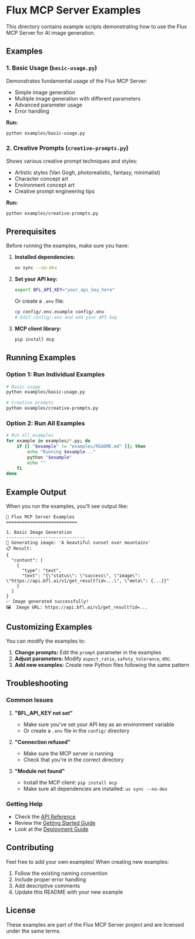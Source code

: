 # Flux MCP Server Examples

This directory contains example scripts demonstrating how to use the Flux MCP Server for AI image generation.

## Examples

### 1. Basic Usage (`basic-usage.py`)

Demonstrates fundamental usage of the Flux MCP Server:

- Simple image generation
- Multiple image generation with different parameters
- Advanced parameter usage
- Error handling

**Run:**
```bash
python examples/basic-usage.py
```

### 2. Creative Prompts (`creative-prompts.py`)

Shows various creative prompt techniques and styles:

- Artistic styles (Van Gogh, photorealistic, fantasy, minimalist)
- Character concept art
- Environment concept art
- Creative prompt engineering tips

**Run:**
```bash
python examples/creative-prompts.py
```

## Prerequisites

Before running the examples, make sure you have:

1. **Installed dependencies:**
   ```bash
   uv sync --no-dev
   ```

2. **Set your API key:**
   ```bash
   export BFL_API_KEY="your_api_key_here"
   ```
   
   Or create a `.env` file:
   ```bash
   cp config/.env.example config/.env
   # Edit config/.env and add your API key
   ```

3. **MCP client library:**
   ```bash
   pip install mcp
   ```

## Running Examples

### Option 1: Run Individual Examples

```bash
# Basic usage
python examples/basic-usage.py

# Creative prompts
python examples/creative-prompts.py
```

### Option 2: Run All Examples

```bash
# Run all examples
for example in examples/*.py; do
    if [[ "$example" != "examples/README.md" ]]; then
        echo "Running $example..."
        python "$example"
        echo ""
    fi
done
```

## Example Output

When you run the examples, you'll see output like:

```
🚀 Flux MCP Server Examples
===========================

1. Basic Image Generation
------------------------------
🎨 Generating image: 'A beautiful sunset over mountains'
📋 Result:
{
  "content": [
    {
      "type": "text",
      "text": "{\"status\": \"success\", \"image\": \"https://api.bfl.ai/v1/get_result?id=...\", \"meta\": {...}}"
    }
  ]
}
✅ Image generated successfully!
🖼️  Image URL: https://api.bfl.ai/v1/get_result?id=...
```

## Customizing Examples

You can modify the examples to:

1. **Change prompts:** Edit the `prompt` parameter in the examples
2. **Adjust parameters:** Modify `aspect_ratio`, `safety_tolerance`, etc.
3. **Add new examples:** Create new Python files following the same pattern

## Troubleshooting

### Common Issues

1. **"BFL_API_KEY not set"**
   - Make sure you've set your API key as an environment variable
   - Or create a `.env` file in the `config/` directory

2. **"Connection refused"**
   - Make sure the MCP server is running
   - Check that you're in the correct directory

3. **"Module not found"**
   - Install the MCP client: `pip install mcp`
   - Make sure all dependencies are installed: `uv sync --no-dev`

### Getting Help

- Check the [API Reference](../docs/api-reference.md)
- Review the [Getting Started Guide](../docs/getting-started.md)
- Look at the [Deployment Guide](../docs/deployment.md)

## Contributing

Feel free to add your own examples! When creating new examples:

1. Follow the existing naming convention
2. Include proper error handling
3. Add descriptive comments
4. Update this README with your new example

## License

These examples are part of the Flux MCP Server project and are licensed under the same terms.
